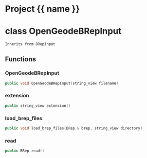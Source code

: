 <script setup>
import {useRoute} from 'vitepress'
const {path} = useRoute()
const tokens = path.split('/')
const words = tokens[2].split('-');
for (let i = 0; i < words.length; i++) {
    words[i] = words[i].charAt(0).toUpperCase() + words[i].slice(1);
    words[i] = words[i].replace('geode', 'Geode')
}
const name = words.join('-');
</script>
# Project {{ name }}

# class OpenGeodeBRepInput


```cpp
Inherits from BRepInput
```



## Functions

### OpenGeodeBRepInput

```cpp
public void OpenGeodeBRepInput(string_view filename)
```


### extension

```cpp
public string_view extension()
```


### load_brep_files

```cpp
public void load_brep_files(BRep & brep, string_view directory)
```


### read

```cpp
public BRep read()
```




